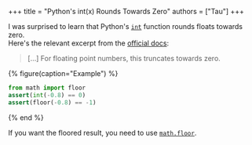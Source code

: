 +++
title = "Python's int(x) Rounds Towards Zero"
authors = ["Tau"]
+++

I was surprised to learn that Python's [`int`] function rounds floats towards zero. \
Here's the relevant excerpt from the [official docs][`int`]:
> […] For floating point numbers, this truncates towards zero.

{% figure(caption="Example") %}
```python
from math import floor
assert(int(-0.8) == 0)
assert(floor(-0.8) == -1)
```
{% end %}

If you want the floored result, you need to use [`math.floor`].

[`int`]: https://docs.python.org/3/library/functions.html#int
[`math.floor`]: https://docs.python.org/3/library/math.html#math.floor
